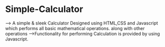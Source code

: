 # Simple-Calculator
 --> A simple & sleek  Calculator Designed using HTML,CSS and Javascript which performs all basic mathematical operations.       along with other operations
 -->Functionality for performing Calculation is provided by using Javascript.
